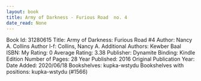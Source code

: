 ```yaml
---
layout: book
title: Army of Darkness - Furious Road  no. 4
date_read: None
---
```


Book Id: 31280615
Title: Army of Darkness: Furious Road #4
Author: Nancy A. Collins
Author l-f: Collins, Nancy A.
Additional Authors: Kewber Baal
ISBN: 
My Rating: 0
Average Rating: 3.38
Publisher: Dynamite
Binding: Kindle Edition
Number of Pages: 28
Year Published: 2016
Original Publication Year: 
Date Added: 2020/06/18
Bookshelves: kupka-wstydu
Bookshelves with positions: kupka-wstydu (#1566)

